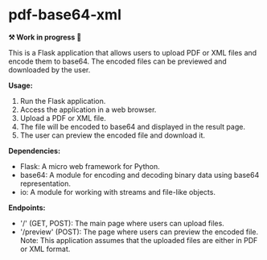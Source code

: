 # pdf-base64-xml

**⚒️ Work in progress 🚧**

This is a Flask application that allows users to upload PDF or XML files and encode them to base64. 
The encoded files can be previewed and downloaded by the user. 

**Usage:**
1. Run the Flask application.
2. Access the application in a web browser.
3. Upload a PDF or XML file.
4. The file will be encoded to base64 and displayed in the result page.
5. The user can preview the encoded file and download it.

**Dependencies:**
- Flask: A micro web framework for Python.
- base64: A module for encoding and decoding binary data using base64 representation.
- io: A module for working with streams and file-like objects.

**Endpoints:**
- '/' (GET, POST): The main page where users can upload files.
- '/preview' (POST): The page where users can preview the encoded file.
Note: This application assumes that the uploaded files are either in PDF or XML format.
